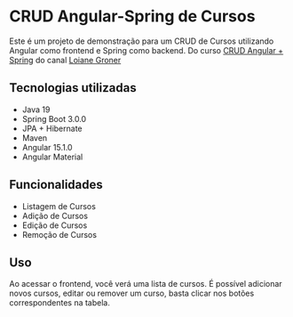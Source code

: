 # CRUD Angular-Spring de Cursos
Este é um projeto de demonstração para um CRUD de Cursos utilizando Angular como frontend e Spring como backend.
Do curso [CRUD Angular + Spring](https://www.youtube.com/playlist?list=PLGxZ4Rq3BOBpwaVgAPxTxhdX_TfSVlTcY) do canal [Loiane Groner](https://www.youtube.com/@loianegroner)

## Tecnologias utilizadas

* Java 19
* Spring Boot 3.0.0
* JPA + Hibernate
* Maven
* Angular 15.1.0
* Angular Material

## Funcionalidades
* Listagem de Cursos
* Adição de Cursos
* Edição de Cursos
* Remoção de Cursos

## Uso
Ao acessar o frontend, você verá uma lista de cursos. É possível adicionar novos cursos, editar ou remover um curso, basta clicar nos botões correspondentes na tabela.
